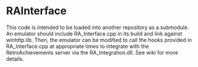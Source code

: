 # RAInterface

This code is intended to be loaded into another repository as a submodule. An emulator should include RA_Interface.cpp in its build and link against winhttp.lib. Then, the emulator can be modified to call the hooks provided in RA_Interface.cpp at appropriate times to integrate with the RetroAchievements server via the RA_Integration.dll. See wiki for more details.

